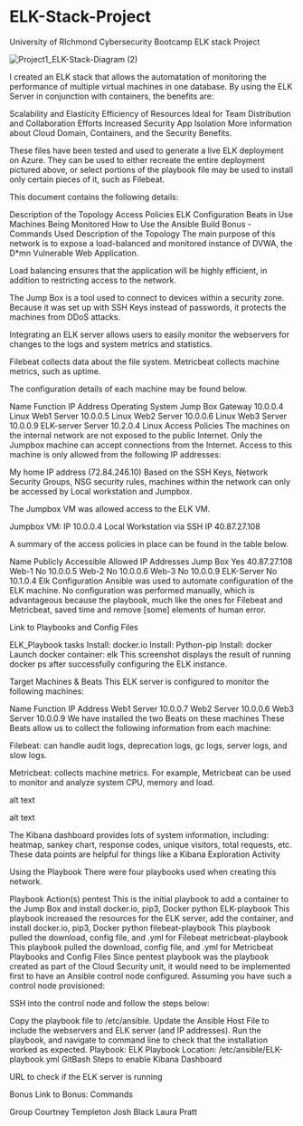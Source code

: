 # ELK-Stack-Project
University of RIchmond Cybersecurity Bootcamp ELK stack Project

![Project1_ELK-Stack-Diagram (2)](https://user-images.githubusercontent.com/86531330/135138057-96071aa4-23d6-4e23-bf85-5014dcf51638.jpg)


I created an ELK stack that allows the automatation of monitoring the performance of multiple virtual machines in one database. By using the ELK Server in conjunction with containers, the benefits are:

Scalability and Elasticity
Efficiency of Resources
Ideal for Team Distribution and Collaboration Efforts
Increased Security
App Isolation
More information about Cloud Domain, Containers, and the Security Benefits.

These files have been tested and used to generate a live ELK deployment on Azure. They can be used to either recreate the entire deployment pictured above, or select portions of the playbook file may be used to install only certain pieces of it, such as Filebeat.

This document contains the following details:

Description of the Topology
Access Policies
ELK Configuration
Beats in Use
Machines Being Monitored
How to Use the Ansible Build
Bonus - Commands Used
Description of the Topology
The main purpose of this network is to expose a load-balanced and monitored instance of DVWA, the D*mn Vulnerable Web Application.

Load balancing ensures that the application will be highly efficient, in addition to restricting access to the network.

The Jump Box is a tool used to connect to devices within a security zone. Because it was set up with SSH Keys instead of passwords, it protects the machines from DDoS attacks.

Integrating an ELK server allows users to easily monitor the webservers for changes to the logs and system metrics and statistics.

Filebeat collects data about the file system. Metricbeat collects machine metrics, such as uptime.

The configuration details of each machine may be found below.

Name	Function	IP Address	Operating System
Jump Box	Gateway	10.0.0.4	Linux
Web1	Server	10.0.0.5	Linux
Web2	Server	10.0.0.6	Linux
Web3  Server  10.0.0.9
ELK-server	Server	10.2.0.4	Linux
Access Policies
The machines on the internal network are not exposed to the public Internet. Only the Jumpbox machine can accept connections from the Internet. Access to this machine is only allowed from the following IP addresses:

My home IP address (72.84.246.10)
Based on the SSH Keys, Network Security Groups, NSG security rules, machines within the network can only be accessed by Local workstation and Jumpbox.

The Jumpbox VM was allowed access to the ELK VM.

Jumpbox VM: IP 10.0.0.4 Local Workstation via SSH IP 40.87.27.108

A summary of the access policies in place can be found in the table below.

Name	Publicly Accessible	Allowed IP Addresses
Jump Box	Yes	40.87.27.108
Web-1	No	10.0.0.5
Web-2	No	10.0.0.6
Web-3 No  10.0.0.9
ELK-Server	No	10.1.0.4
Elk Configuration
Ansible was used to automate configuration of the ELK machine. No configuration was performed manually, which is advantageous because the playbook, much like the ones for Filebeat and Metricbeat, saved time and remove [some] elements of human error.

Link to Playbooks and Config Files

ELK_Playbook tasks
Install: docker.io
Install: Python-pip
Install: docker
Launch docker container: elk
This screenshot displays the result of running docker ps after successfully configuring the ELK instance.

Target Machines & Beats
This ELK server is configured to monitor the following machines:

Name	Function	IP Address
Web1	Server	10.0.0.7
Web2	Server	10.0.0.6
Web3  Server  10.0.0.9
We have installed the two Beats on these machines These Beats allow us to collect the following information from each machine:

Filebeat: can handle audit logs, deprecation logs, gc logs, server logs, and slow logs.

Metricbeat: collects machine metrics. For example, Metricbeat can be used to monitor and analyze system CPU, memory and load.

alt text

alt text

The Kibana dashboard provides lots of system information, including: heatmap, sankey chart, response codes, unique visitors, total requests, etc. These data points are helpful for things like a Kibana Exploration Activity

Using the Playbook
There were four playbooks used when creating this network.

Playbook	Action(s)
pentest	This is the initial playbook to add a container to the Jump Box and install docker.io, pip3, Docker python
ELK-playbook	This playbook increased the resources for the ELK server, add the container, and install docker.io, pip3, Docker python
filebeat-playbook	This playbook pulled the download, config file, and .yml for Filebeat
metricbeat-playbook	This playbook pulled the download, config file, and .yml for Metricbeat
Playbooks and Config Files
Since pentest playbook was the playbook created as part of the Cloud Security unit, it would need to be implemented first to have an Ansible control node configured. Assuming you have such a control node provisioned:

SSH into the control node and follow the steps below:

Copy the playbook file to /etc/ansible.
Update the Ansible Host File to include the webservers and ELK server (and IP addresses).
Run the playbook, and navigate to command line to check that the installation worked as expected.
Playbook: ELK Playbook Location: /etc/ansible/ELK-playbook.yml
GitBash Steps to enable Kibana Dashboard

URL to check if the ELK server is running

Bonus
Link to Bonus: Commands

Group
Courtney Templeton
Josh Black
Laura Pratt

